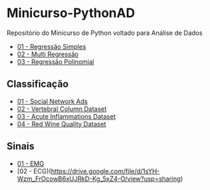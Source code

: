 # Minicurso-PythonAD
Repositório do Minicurso de Python voltado para Análise de Dados

* [01 - Regressão Simples](https://drive.google.com/file/d/1dAjTGA7dUrv39svrhaD_jBR8zbPqIMua/view?usp=sharing)
* [02 - Multi Regressão](https://drive.google.com/open?id=1HrI_AXcdplMcMdzkI6gce5wslmaRNdr1)
* [03 - Regressão Polinomial](https://drive.google.com/open?id=12gmN9PoluFGSTDMlkGWFsFq1pW4hsGHW)

## Classificação

* [01 - Social Network Ads](https://drive.google.com/open?id=12qia6v1caUmcOlLyl9i880wXlBRV5nXV)
* [02 - Vertebral Column Dataset](https://drive.google.com/open?id=1YX0DTFAnxBz28GYACC6H12dmlSWnxVX5)
* [03 - Acute Inflammations Dataset](https://drive.google.com/open?id=1sfCTlbyw_LhEPlU64e01hPgvmyZ4eTe2)
* [04 - Red Wine Quality Dataset](https://drive.google.com/open?id=1TnqPnDXG8wyi6YdCj7p7a74RczEQxB9C)

## Sinais
* [01 - EMG](https://drive.google.com/file/d/19DzkeEw0euw9YlmzJjO_jQlyhXOFkAnz/view?usp=sharing)
* [02 - ECG)(https://drive.google.com/file/d/1sYH-Wzm_FrOcowB6xUJRkD-Kg_5xZ4-O/view?usp=sharing)
